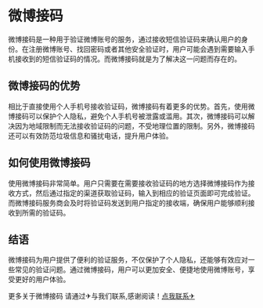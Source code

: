 # 微博接码

微博接码是一种用于验证微博账号的服务，通过接收短信验证码来确认用户的身份。在注册微博账号、找回密码或者其他安全验证时，用户可能会遇到需要输入手机接收到的短信验证码的情况。而微博接码就是为了解决这一问题而存在的。

## 微博接码的优势

相比于直接使用个人手机号接收验证码，微博接码有着更多的优势。首先，使用微博接码可以保护个人隐私，避免个人手机号被泄露或滥用。其次，微博接码可以解决因为地域限制而无法接收验证码的问题，不受地理位置的限制。另外，微博接码还可以有效防范垃圾信息和骚扰电话，提升用户体验。

## 如何使用微博接码

使用微博接码非常简单。用户只需要在需要接收验证码的地方选择微博接码作为接收方式，然后通过指定的渠道获取验证码，输入到相应的验证页面即可完成验证。而微博接码服务商会及时将验证码发送到用户指定的接收端，确保用户能够顺利接收到所需的验证码。

## 结语

微博接码为用户提供了便利的验证服务，不仅保护了个人隐私，还能够有效应对一些常见的验证问题。通过微博接码，用户可以更加安全、便捷地使用微博账号，享受更好的用户体验。

更多关于微博接码 请通过✈与我们联系,感谢阅读！[点我联系✈](https://www.k02.cc)